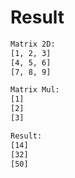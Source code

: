 # Result

```bash
Matrix 2D:
[1, 2, 3]
[4, 5, 6]
[7, 8, 9]

Matrix Mul:
[1]
[2]
[3]

Result:
[14]
[32]
[50]
```
